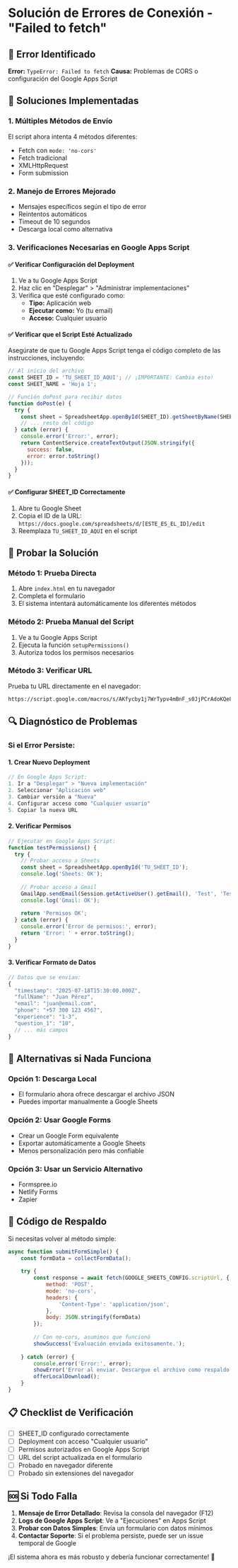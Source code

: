 # Solución de Errores de Conexión - "Failed to fetch"

## 🚨 Error Identificado
**Error:** `TypeError: Failed to fetch`
**Causa:** Problemas de CORS o configuración del Google Apps Script

## 🔧 Soluciones Implementadas

### 1. **Múltiples Métodos de Envío**
El script ahora intenta 4 métodos diferentes:
- Fetch con `mode: 'no-cors'`
- Fetch tradicional
- XMLHttpRequest
- Form submission

### 2. **Manejo de Errores Mejorado**
- Mensajes específicos según el tipo de error
- Reintentos automáticos
- Timeout de 10 segundos
- Descarga local como alternativa

### 3. **Verificaciones Necesarias en Google Apps Script**

#### ✅ Verificar Configuración del Deployment
1. Ve a tu Google Apps Script
2. Haz clic en "Desplegar" > "Administrar implementaciones"
3. Verifica que esté configurado como:
   - **Tipo:** Aplicación web
   - **Ejecutar como:** Yo (tu email)
   - **Acceso:** Cualquier usuario

#### ✅ Verificar que el Script Esté Actualizado
Asegúrate de que tu Google Apps Script tenga el código completo de las instrucciones, incluyendo:
```javascript
// Al inicio del archivo
const SHEET_ID = 'TU_SHEET_ID_AQUI'; // ¡IMPORTANTE: Cambia esto!
const SHEET_NAME = 'Hoja 1';

// Función doPost para recibir datos
function doPost(e) {
  try {
    const sheet = SpreadsheetApp.openById(SHEET_ID).getSheetByName(SHEET_NAME);
    // ... resto del código
  } catch (error) {
    console.error('Error:', error);
    return ContentService.createTextOutput(JSON.stringify({
      success: false,
      error: error.toString()
    }));
  }
}
```

#### ✅ Configurar SHEET_ID Correctamente
1. Abre tu Google Sheet
2. Copia el ID de la URL: `https://docs.google.com/spreadsheets/d/[ESTE_ES_EL_ID]/edit`
3. Reemplaza `TU_SHEET_ID_AQUI` en el script

## 🧪 Probar la Solución

### Método 1: Prueba Directa
1. Abre `index.html` en tu navegador
2. Completa el formulario
3. El sistema intentará automáticamente los diferentes métodos

### Método 2: Prueba Manual del Script
1. Ve a tu Google Apps Script
2. Ejecuta la función `setupPermissions()`
3. Autoriza todos los permisos necesarios

### Método 3: Verificar URL
Prueba tu URL directamente en el navegador:
```
https://script.google.com/macros/s/AKfycby1j7WrTypv4mBnF_s0JjPCrAdoKQe8u0lRF2_2MiDZDk01h8pJxPVdFEkSNLbfX9qQ1Q/exec
```

## 🔍 Diagnóstico de Problemas

### Si el Error Persiste:

#### 1. **Crear Nuevo Deployment**
```javascript
// En Google Apps Script:
1. Ir a "Desplegar" > "Nueva implementación"
2. Seleccionar "Aplicación web"
3. Cambiar versión a "Nueva"
4. Configurar acceso como "Cualquier usuario"
5. Copiar la nueva URL
```

#### 2. **Verificar Permisos**
```javascript
// Ejecutar en Google Apps Script:
function testPermissions() {
  try {
    // Probar acceso a Sheets
    const sheet = SpreadsheetApp.openById('TU_SHEET_ID');
    console.log('Sheets: OK');
    
    // Probar acceso a Gmail
    GmailApp.sendEmail(Session.getActiveUser().getEmail(), 'Test', 'Test');
    console.log('Gmail: OK');
    
    return 'Permisos OK';
  } catch (error) {
    console.error('Error de permisos:', error);
    return 'Error: ' + error.toString();
  }
}
```

#### 3. **Verificar Formato de Datos**
```javascript
// Datos que se envían:
{
  "timestamp": "2025-07-18T15:30:00.000Z",
  "fullName": "Juan Pérez",
  "email": "juan@email.com",
  "phone": "+57 300 123 4567",
  "experience": "1-3",
  "question_1": "10",
  // ... más campos
}
```

## 🎯 Alternativas si Nada Funciona

### Opción 1: Descarga Local
- El formulario ahora ofrece descargar el archivo JSON
- Puedes importar manualmente a Google Sheets

### Opción 2: Usar Google Forms
- Crear un Google Form equivalente
- Exportar automáticamente a Google Sheets
- Menos personalización pero más confiable

### Opción 3: Usar un Servicio Alternativo
- Formspree.io
- Netlify Forms
- Zapier

## 🔄 Código de Respaldo

Si necesitas volver al método simple:
```javascript
async function submitFormSimple() {
    const formData = collectFormData();
    
    try {
        const response = await fetch(GOOGLE_SHEETS_CONFIG.scriptUrl, {
            method: 'POST',
            mode: 'no-cors',
            headers: {
                'Content-Type': 'application/json',
            },
            body: JSON.stringify(formData)
        });
        
        // Con no-cors, asumimos que funcionó
        showSuccess('Evaluación enviada exitosamente.');
        
    } catch (error) {
        console.error('Error:', error);
        showError('Error al enviar. Descargue el archivo como respaldo.');
        offerLocalDownload();
    }
}
```

## 📋 Checklist de Verificación

- [ ] SHEET_ID configurado correctamente
- [ ] Deployment con acceso "Cualquier usuario"
- [ ] Permisos autorizados en Google Apps Script
- [ ] URL del script actualizada en el formulario
- [ ] Probado en navegador diferente
- [ ] Probado sin extensiones del navegador

## 🆘 Si Todo Falla

1. **Mensaje de Error Detallado**: Revisa la consola del navegador (F12)
2. **Logs de Google Apps Script**: Ve a "Ejecuciones" en Apps Script
3. **Probar con Datos Simples**: Envía un formulario con datos mínimos
4. **Contactar Soporte**: Si el problema persiste, puede ser un issue temporal de Google

¡El sistema ahora es más robusto y debería funcionar correctamente! 🚀

